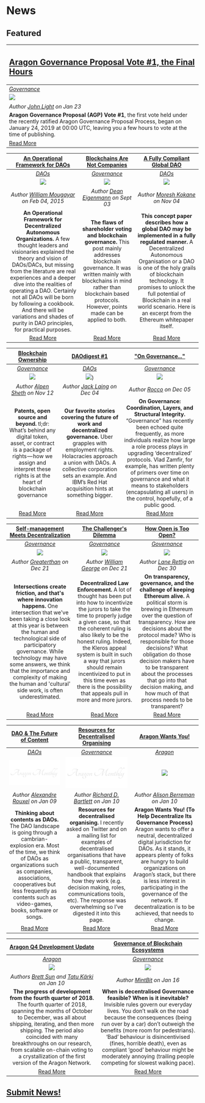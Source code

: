 # News

## **Featured**

[<h2>Aragon Governance Proposal Vote #1, the Final Hours</h2>](https://blog.aragon.org/agp-vote-1/) |
:-----------|
[_Governance_](governance.md) |
[<img src="https://blog.aragon.org/content/images/2019/01/vote_agp.png">](https://blog.aragon.org/agp-vote-1/) |
_Author [John Light](https://blog.aragon.org/author/light/) on Jan 23_ |
**Aragon Governance Proposal (AGP) Vote #1**, the first vote held under the recently ratified Aragon Governance Proposal Process, began on January 24, 2019 at 00:00 UTC, leaving you a few hours to vote at the time of publishing. |
[Read More](https://blog.aragon.org/agp-vote-1/) |

[**An Operational Framework for DAOs**](http://startupmanagement.org/2015/02/04/an-operational-framework-for-decentralized-autonomous-organizations/) | [**Blockchains Are Not Companies**](https://medium.com/@decanus/blockchains-are-not-companies-9f8ed7c13018) | [**A Fully Compliant Global DAO**](https://medium.com/konkrete/a-fully-compliant-global-dao-cffd80ab3fad) |
:-----------:|:-----------:|:-----------:|
[_DAOs_](daos.md) | [_Governance_](governance.md) | [_DAOs_](daos.md)
[<img src="http://startupmanagement.org/wp-content/uploads/2015/02/Screen-Shot-2015-02-04-at-8.41.27-AM.png">](http://startupmanagement.org/2015/02/04/an-operational-framework-for-decentralized-autonomous-organizations/) | [<img src="https://cdn-images-1.medium.com/max/800/0*nmqIAtdltjtRL1n1">](https://medium.com/@decanus/blockchains-are-not-companies-9f8ed7c13018) | [<img src="https://cdn-images-1.medium.com/max/1200/0*KGM0qAL6WdgW2ew1">](https://medium.com/konkrete/a-fully-compliant-global-dao-cffd80ab3fad) |
_Author [William Mougayar](http://startupmanagement.org/author/wmougayar/) on Feb 04, 2015_ | _Author [Dean Eigenmann](https://medium.com/@decanus) on Sept 03_ | _Author [Moresh Kokane](https://medium.com/@moresh) on Nov 04_ |
**An Operational Framework for Decentralized Autonomous Organizations.** A few thought leaders and visionaries explained the theory and vision of DAOs/DACs, but missing from the literature are real experiences and a deeper dive into the realities of operating a DAO. Certainly not all DAOs will be born by following a cookbook. And there will be variations and shades of purity in DAO principles, for practical purposes. | **The flaws of shareholder voting and blockchain governance.** This post mainly addresses blockchain governance. It was written mainly with blockchains in mind rather than blockchain based protocols. However, points made can be applied to both. | **This concept paper describes how a global DAO may be implemented in a fully regulated manner.** A Decentralized Autonomous Organisation or a DAO is one of the holy grails of blockchain technology. It promises to unlock the full potential of Blockchain in a real world scenario. Here is an excerpt from the Ethereum whitepaper itself. |
[Read More](http://startupmanagement.org/2015/02/04/an-operational-framework-for-decentralized-autonomous-organizations) | [Read More](https://medium.com/@decanus/blockchains-are-not-companies-9f8ed7c13018) | [Read More](https://medium.com/konkrete/a-fully-compliant-global-dao-cffd80ab3fad) |


[**Blockchain Ownership**](https://blog.goodaudience.com/blockchain-ownership-e46a5cc7d921) | [**DAOdigest #1**](https://blog.colony.io/daodigest-1/) | [**"On Governance..."**](https://medium.com/alpineintel/on-governance-coordination-layers-and-structural-integrity-81a722ba1bc0) |
:-----------:|:-----------:|:-----------:|
[_Governance_](governance.md) | [_DAOs_](daos.md) | [_Governance_](governance.md) |
[<img src="https://cdn-images-1.medium.com/max/2560/1*-3s7kjNjAfbk_w5FY0llWA.png">](https://blog.goodaudience.com/blockchain-ownership-e46a5cc7d921) | [<img src="https://blog.colony.io/content/images/2018/12/DAOdigest_4Dec.png">](https://blog.colony.io/daodigest-1/)) | [<img src="https://cdn-images-1.medium.com/max/800/0*WsswK6ODYgZc0a8B">](https://medium.com/alpineintel/on-governance-coordination-layers-and-structural-integrity-81a722ba1bc0) |
_Author [Alpen Sheth](https://blog.goodaudience.com/@AlpenSheth) on Nov 12_ | _Author [Jack Laing](https://blog.colony.io/author/jack-laing/) on Dec 04_ | _Author [Rocco](https://medium.com/alpineintel) on Dec 05_ |
**Patents, open source and beyond.** tl;dr: What’s behind any digital token, asset, or contract is a package of rights — how we assign and interpret these rights is at the heart of blockchain governance | **Our favorite stories covering the future of work and decentralized governance.** Uber grapples with employment rights. Holacracies approach a union with DAOs. A collective corporation sets an example. And IBM’s Red Hat acquisition hints at something bigger. | **On Governance: Coordination, Layers, and Structural Integrity.** “Governance” has recently been echoed quite frequently, as more individuals realize how large a role process plays in upgrading ‘decentralized’ protocols. Vlad Zamfir, for example, has written plenty of primers over time on governance and what it means to stakeholders (encapsulating all users) in the control, hopefully, of a public good. |
[Read More](https://blog.goodaudience.com/blockchain-ownership-e46a5cc7d921) | [Read More](https://blog.colony.io/daodigest-1/) | [Read More](https://medium.com/alpineintel/on-governance-coordination-layers-and-structural-integrity-81a722ba1bc0) |


[**Self-management Meets Decentralization**](https://mailchi.mp/701822d74ce4/collaborative-finance-monthly-take-490753) | [**The Challenger's Dilemma**](https://blog.kleros.io/the-challengers-dilemma-decentralized-law-enforcement/) | [**How Open is Too Open?**](https://medium.com/@lrettig/how-open-is-too-open-bfc412cf0d24) |
:-----------:|:-----------:|:-----------:|
[_Governance_](governance.md) | [_Governance_](governance.md) | [_Governance_](governance.md) |
[<img src="https://gallery.mailchimp.com/a89120945b425af5149740468/images/d47723cc-056c-4809-80b6-8dcde837120c.jpg">](https://mailchi.mp/701822d74ce4/collaborative-finance-monthly-take-490753) | [<img src="https://blog.kleros.io/content/images/2018/12/header-law-enforcement.jpg">](https://blog.kleros.io/the-challengers-dilemma-decentralized-law-enforcement/) | [<img src="https://cdn-images-1.medium.com/max/800/1*RNRpqxKufsuuNLEBFRucnQ.jpeg">](https://medium.com/@lrettig/how-open-is-too-open-bfc412cf0d24) |
_Author [Greaterthan](https://www.greaterthan.works) on Dec 21_ | _Author [William George](https://blog.kleros.io/author/william/) on Dec 21_ | _Author [Lane Rettig](https://medium.com/@lrettig) on Dec 30_ |
**Intersections create friction, and that's where innovation happens.** One intersection that we've been taking a close look at this year is between the human and technological side of participatory governance. While technology may have some answers, we think that the importance and complexity of making the human and 'cultural' side work, is often underestimated. | **Decentralized Law Enforcement.** A lot of thought has been put into how to incentivize the jurors to take the time to properly judge a given case, so that the coherent ruling is also likely to be the honest ruling. Indeed, the Kleros appeal system is built in such a way that jurors should remain incentivized to put in this time even as there is the possibility that appeals pull in more and more jurors. | **On transparency, governance, and the challenge of keeping Ethereum alive.** A political storm is brewing in Ethereum over the question of transparency. How are decisions about the protocol made? Who is responsible for those decisions? What obligation do those decision makers have to be transparent about the processes that go into that decision making, and how much of that process needs to be transparent? |
[Read More](https://mailchi.mp/701822d74ce4/collaborative-finance-monthly-take-490753) | [Read More](https://blog.kleros.io/the-challengers-dilemma-decentralized-law-enforcement/) | [Read More](https://medium.com/@lrettig/how-open-is-too-open-bfc412cf0d24) |


[**DAO & The Future of Content**](https://medium.com/pando-network/dao-the-future-of-content-fd9349d94b24) | [**Resources for Decentralised Organising**](https://hackmd.io/s/Skh_dXNbE#) | [**Aragon Wants You!**](https://www.ethnews.com/aragon-wants-you-to-help-decentralize-its-governance-process) |
:-----------:|:-----------:|:-----------:|
[_DAOs_](daos.md) | [_Governance_](governance.md) | [_Aragon_](aragon.md) |
[<img src="../../images/monthly_no_image.png">](https://medium.com/pando-network/dao-the-future-of-content-fd9349d94b24) | [<img src="../../images/monthly_no_image.png">](https://hackmd.io/s/Skh_dXNbE#) | [<img src="https://cdn.ethnews.com/images/2048x1024/Aragon-Wants-You-To-Help-Decentralize-Its-Governance-Process-12-27-2018-2048x1024.jpg">](https://www.ethnews.com/aragon-wants-you-to-help-decentralize-its-governance-process) |
_Author [Alexandre Rouxel](https://medium.com/@alex_71247) on Jan 09_ | _Author [Richard D. Bartlett](http://richdecibels.com) on Jan 10_ | _Author [Alison Berreman](https://www.ethnews.com/author/alison-berreman) on Jan 10_ |
**Thinking about contents as DAOs.** The DAO landscape is going through a cambrian-explosion era. Most of the time, we think of DAOs as organizations such as companies, associations, cooperatives but less frequently as contents such as video-games, books, software or songs. | **Resources for decentralised organising.** I recently asked on Twitter and on a mailing list for examples of decentralised organisations that have a public, transparent, well-documented handbook that explains how they work (e.g. decision making, roles, communications tools, etc). The response was overwhelming so I’ve digested it into this page. | **Aragon Wants You! (To Help Decentralize Its Governance Process)** Aragon wants to offer a neutral, decentralized digital jurisdiction for DAOs. As it stands, it appears plenty of folks are hungry to build organizations on Aragon’s stack, but there is less interest in participating in the governance of the network. If decentralization is to be achieved, that needs to change. |
[Read More](https://medium.com/pando-network/dao-the-future-of-content-fd9349d94b24) | [Read More](https://hackmd.io/s/Skh_dXNbE#) | [Read More](https://www.ethnews.com/aragon-wants-you-to-help-decentralize-its-governance-process) |


[**Aragon Q4 Development Update**](https://blog.aragon.org/aragon-q4-2018-development-update/) | [**Governance of Blockchain Ecosystems**](https://blog.goodaudience.com/governance-of-blockchain-ecosystems-1-2-54f1f55208fa) |
:-----------:|:-----------:|
[_Aragon_](aragon.md) | [_Governance_](governance.md) |
[<img src="https://blog.aragon.org/content/images/2019/01/DEV-Q4.png">](https://blog.aragon.org/aragon-q4-2018-development-update/) | [<img src="https://cdn-images-1.medium.com/max/2560/1*SexDexx6tt3PFFKVjgn_qQ.png">](https://blog.goodaudience.com/governance-of-blockchain-ecosystems-1-2-54f1f55208fa) |
_Authors [Brett Sun](https://blog.aragon.org/author/sohkai/) and [Tatu Kärki](https://blog.aragon.org/author/tatu/) on Jan 10_ | _Author [MintBit](https://blog.goodaudience.com/@mintbit) on Jan 16_ |
**The progress of development from the fourth quarter of 2018.** The fourth quarter of 2018, spanning the months of October to December, was all about shipping, iterating, and then more shipping. The period also coincided with many breakthroughs on our research, from scalable on-chain voting to a crystallization of the first version of the Aragon Network. | **When is decentralised Governance feasible? When is it inevitable?** Invisible rules govern our everyday lives. You don’t walk on the road because the consequences (being run over by a car) don’t outweigh the benefits (more room for pedestrians). ‘Bad’ behaviour is disincentivised (fines, horrible death), even as compliant ‘good’ behaviour might be moderately annoying (trailing people competing for slowest walking pace). |
[Read More](https://blog.aragon.org/aragon-q4-2018-development-update/) | [Read More](https://blog.goodaudience.com/governance-of-blockchain-ecosystems-1-2-54f1f55208fa) |


## [Submit News!](../guides/guide_for_submitting_news.md)

